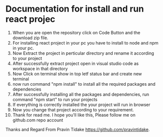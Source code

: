 # Documentation for install and run react projec

1. When you are open the repository click on Code Button and the download zip file.
2. For installing react project in your pc you have to install to node and npm in your pc.
3. Now Extract the project in perticular directory and rename it according to your project
4. After successfully extract project open in visual studio code as workspace in that directory
5. Now Click on terminal show in top letf status bar and create new terminal
6. now run command "npm install" to install all the required packages and dependencies
7. After successfully installing all the packages and dependencies, run command "npm start" to run your projects
8. If everything is correctly installed the your project will run in browser
9. Now you change that project according to your requirement.
10. Thank for read me. I hope you'll like this, Please follow me on github.com repo account


Thanks and Regard From Pravin Tidake https://github.com/pravintidake.